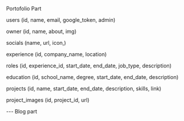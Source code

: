 Portofolio Part

users
(id, name, email, google_token, admin)

owner
(id, name, about, img)

socials
(name, url, icon,)

experience
(id, company_name, location)

roles
(id, experience_id, start_date, end_date, job_type, description)

education
(id, school_name, degree, start_date, end_date, description)

projects
(id, name, start_date, end_date, description, skills, link)

project_images
(id, project_id, url)


--- Blog part
